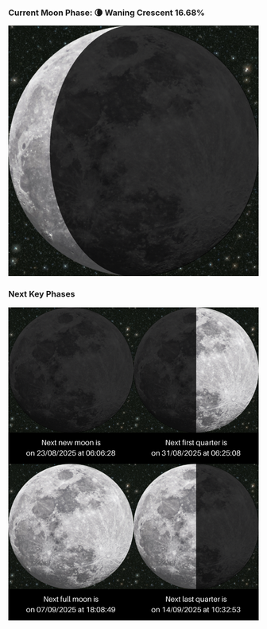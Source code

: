 ### Current Moon Phase: 🌘 Waning Crescent 16.68%
![Moon Phase](moonphase.png)
### Next Key Phases
![Gallery](gallery.png)